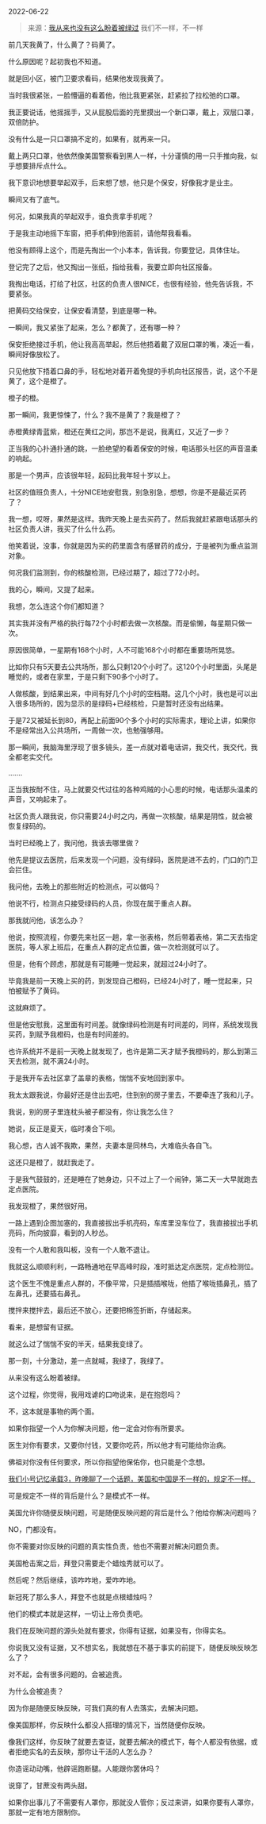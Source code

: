 2022-06-22

> 来源：[我从来也没有这么盼着被绿过](http://mp.weixin.qq.com/s?__biz=MzU0MjYwNDU2Mw==&mid=2247506706&idx=1&sn=2045cb3b61c8897d24ece9e9c82356f0&chksm=fb1ab76ecc6d3e7851a3b46ad6b63a61007f6cef67b493f870ea631848d5e9d8dcc38916be44&scene=27#wechat_redirect)
> 我们不一样，不一样

前几天我黄了，什么黄了？码黄了。

  

什么原因呢？起初我也不知道。

  

就是回小区，被门卫要求看码，结果他发现我黄了。  

  

当时我很紧张，一脸懵逼的看着他，他比我更紧张，赶紧拉了拉松弛的口罩。

  

我正要说话，他摇摇手，又从屁股后面的兜里摸出一个新口罩，戴上，双层口罩，双倍防护。  

  

没有什么是一只口罩搞不定的，如果有，就再来一只。  

  

戴上两只口罩，他依然像美国警察看到黑人一样，十分谨慎的用一只手推向我，似乎想要排斥点什么。  

  

我下意识地想要举起双手，后来想了想，他只是个保安，好像我才是业主。

  

瞬间又有了底气。

  

何况，如果我真的举起双手，谁负责拿手机呢？

  

于是我主动地摇下车窗，把手机伸到他面前，请他帮我看看。  

  

他没有顾得上这个，而是先掏出一个小本本，告诉我，你要登记，具体住址。  

  

登记完了之后，他又掏出一张纸，指给我看，我要立即向社区报备。  

  

我掏出电话，打给了社区，社区的负责人很NICE，也很有经验，他先告诉我，不要紧张。  

  

把黄码交给保安，让保安看清楚，到底是哪一种。

  

一瞬间，我又紧张了起来，怎么？都黄了，还有哪一种？  

  

保安拒绝接过手机，他让我高高举起，然后他捂着戴了双层口罩的嘴，凑近一看，瞬间好像放松了。  

  

只见他放下捂着口鼻的手，轻松地对着开着免提的手机向社区报告，说，这个不是黄了，这个是橙了。

  

橙子的橙。

  

那一瞬间，我更惊悚了，什么？我不是黄了？我是橙了？  

  

赤橙黄绿青蓝紫，橙还在黄红之间，那岂不是说，我离红，又近了一步？  

  

正当我的心扑通扑通的跳，一脸绝望的看着保安的时候，电话那头社区的声音温柔的响起。

  

那是一个男声，应该很年轻，起码比我年轻十岁以上。

  

社区的值班负责人，十分NICE地安慰我，别急别急，想想，你是不是最近买药了？

  

我一想，哎呀，果然是这样。我昨天晚上是去买药了。然后我就赶紧跟电话那头的社区负责人讲，我买了什么什么药。

  

他笑着说，没事，你就是因为买的药里面含有感冒药的成分，于是被列为重点监测对象。

  

何况我们监测到，你的核酸检测，已经过期了，超过了72小时。  

  

我的心，瞬间，又提了起来。

  

我想，怎么连这个你们都知道？

  

其实我并没有严格的执行每72个小时都去做一次核酸。而是偷懒，每星期只做一次。  

  

原因很简单，一星期有168个小时，人不可能168个小时都在重要场所晃悠。

  

比如你只有5天要去公共场所，那么只剩120个小时了。这120个小时里面，头尾是睡觉的，或者在家里，于是只剩下90多个小时了。  

  

人做核酸，到结果出来，中间有好几个小时的空档期。这几个小时，我也是可以出入很多场所的，因为显示的是绿码+已经核检，只是暂时还没有出结果。  

  

于是72又被延长到80，再配上前面90个多个小时的实际需求，理论上讲，如果你不是经常出入公共场所，一周做一次，也勉强够用。

  

那一瞬间，我脑海里浮现了很多镜头，差一点就对着电话讲，我交代，我交代，我全都老实交代。  

  

.......  

  

正当我按耐不住，马上就要交代过往的各种鸡贼的小心思的时候，电话那头温柔的声音，又响起来了。

  

社区负责人跟我说，你只需要24小时之内，再做一次核酸，结果是阴性，就会被恢复绿码的。

  

当时已经晚上了，我问他，我该去哪里做？  

  

他先是提议去医院，后来发现一个问题，没有绿码，医院是进不去的，门口的门卫会拦住。

  

我问他，去晚上的那些附近的检测点，可以做吗？

  

他说不行，检测点只接受绿码的人员，你现在属于重点人群。

  

那我就问他，该怎么办？

  

他说，按照流程，你要先来社区一趟，拿一张表格，然后带着表格，第二天去指定医院，等人家上班后，在重点人群的定点位置，做一次检测就可以了。

  

但是，他有个顾虑，那就是有可能睡一觉起来，就超过24小时了。  

  

毕竟我是前一天晚上买的药，到发现自己橙码，已经24小时了，睡一觉起来，只怕被赋予了黄码。  

  

这就麻烦了。

  

但是他安慰我，这里面有时间差。就像绿码检测是有时间差的，同样，系统发现我买药，到赋予我橙码，也是有时间差的。

  

也许系统并不是前一天晚上就发现了，也许是第二天才赋予我橙码的，那么到第三天去检测，就不满24小时。  

  

于是我开车去社区拿了盖章的表格，惴惴不安地回到家中。  

  

我太太跟我说，你最好还是住出去吧，住到别的房子里去，不要牵连了我和儿子。

  

我说，别的房子里连枕头被子都没有，你让我怎么住？  

  

她说，反正是夏天，临时凑合下呗。

  

我心想，古人诚不我欺，果然，夫妻本是同林鸟，大难临头各自飞。

  

这还只是橙了，就赶我走了。  

  

于是我气鼓鼓的，还是睡在了她身边，只不过上了一个闹钟，第二天一大早就跑去定点医院。

  

我发现橙了，果然很好用。  

  

一路上遇到企图加塞的，我直接拔出手机亮码，车库里没车位了，我直接拔出手机亮码，所向披靡，看到的人秒怂。

  

没有一个人敢和我叫板，没有一个人敢不退让。

  

我就这么顺顺利利，一路畅通地在早高峰时段，准时抵达定点医院，定点检测位。  

  

这个医生不愧是重点人群的，不像平常，只是插插喉咙，他插了喉咙插鼻孔，插了左鼻孔，还要插右鼻孔。

  

搅拌来搅拌去，最后还不放心，还要把棉签折断，存储起来。

  

看来，是想留有证据。  

  

就这么过了惴惴不安的半天，结果我变绿了。  

  

那一刻，十分激动，差一点就喊，我绿了，我绿了。

  

从来没有这么盼着被绿。  

  

这个过程，你觉得，我用戏谑的口吻说来，是在抱怨吗？  

  

不，这本就是事物的两个面。

  

如果你指望一个人为你解决问题，他一定会对你有所要求。

  

医生对你有要求，又要你付钱，又要你吃药，所以他才有可能给你治病。  

  

佛祖对你没有任何要求，所以你指望他保佑你，也只能是个念想。  

  

[我们小号记忆承载3，昨晚聊了一个话题，美国和中国是不一样的，规定不一样。](http://mp.weixin.qq.com/s?__biz=MzU3NDc5Nzc0NQ==&mid=2247518524&idx=2&sn=64ac0c456e12d6fd1fa894ceeb9f5a87&chksm=fd2e2be2ca59a2f41ac894e64ed137196261f091fc8dc0bef5722d5b6be08b6a38918bc79bbb&scene=21#wechat_redirect)  

  

可是规定不一样的背后是什么？是模式不一样。

  

美国允许你随便反映问题，可是随便反映问题的背后是什么？他给你解决问题吗？  

  

NO，门都没有。

  

你不需要对你反映的问题的真实性负责，他也不需要对解决问题负责。  

  

美国枪击案之后，拜登只需要走个蜡烛秀就可以了。  

  

  

然后呢？然后继续，该咋咋地，爱咋咋地。

  

新冠死了那么多人，拜登不也就是点根蜡烛吗？  

  

他们的模式本就是这样，一切让上帝负责吧。

  

我们在反映问题的源头处就有要求，你得有证据，如果没有，你得实名。  

  

你说我又没有证据，又不想实名，我就想在不基于事实的前提下，随便反映反映怎么了？

  

对不起，会有很多问题的。会被追责。  

  

为什么会被追责？

  

因为你是随便反映反映，可我们真的有人去落实，去解决问题。  

  

像美国那样，你反映什么都没人搭理的情况下，当然随便你反映。

  

像我们这样，你反映了就要去查证，就要去解决的模式下，每个人都没有依据，或者拒绝实名的去反映，那你让干活的人怎么办？  

  

你造谣动动嘴，他辟谣跑断腿。人能跟你罢休吗？

  

说穿了，甘蔗没有两头甜。

  

如果你出事儿了不需要有人罩你，那就没人管你；反过来讲，如果你要有人罩你，那就一定有地方限制你。


